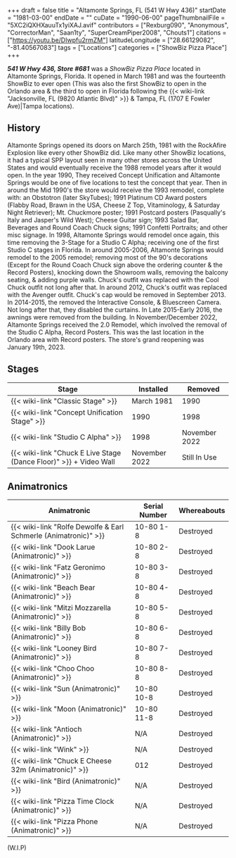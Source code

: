 +++
draft = false
title = "Altamonte Springs, FL (541 W Hwy 436)"
startDate = "1981-03-00"
endDate = ""
cuDate = "1990-06-00"
pageThumbnailFile = "5XC2iQXHXauuTx1yiXAJ.avif"
contributors = ["Rexburg090", "Anonymous", "CorrectorMan", "Saan1ty", "SuperCreamPiper2008", "Chouts1"]
citations = ["https://youtu.be/DIwpfu2rmZM"]
latitudeLongitude = ["28.66129082", "-81.40567083"]
tags = ["Locations"]
categories = ["ShowBiz Pizza Place"]
+++

***541 W Hwy 436, Store #681*** was a *ShowBiz Pizza Place* located in Altamonte Springs, Florida. It opened in March 1981 and was the fourteenth ShowBiz to ever open (This was also the first ShowBiz to open in the Orlando area &amp; the third to open in Florida following the {{< wiki-link "Jacksonville, FL (9820 Atlantic Blvd)" >}} &amp; Tampa, FL (1707 E Fowler Ave)|Tampa locations).

## History

Altamonte Springs opened its doors on March 25th, 1981 with the RockAfire Explosion like every other ShowBiz did. Like many other ShowBiz locations, it had a typical SPP layout seen in many other stores across the United States and would eventually receive the 1988 remodel years after it would open. In the year 1990, They received Concept Unification and Altamonte Springs would be one of five locations to test the concept that year. Then in around the Mid 1990's the store would receive the 1993 remodel, complete with: an Obstotron (later SkyTubes); 1991 Platinum CD Award posters (Flabby Road, Brawn in the USA, Cheese Z Top, Vitaminology, &amp; Saturday Night Retriever); Mt. Chuckmore poster; 1991 Postcard posters (Pasqually's Italy and Jasper's Wild West); Cheese Guitar sign; 1993 Salad Bar, Beverages and Round Coach Chuck signs; 1991 Confetti Portraits; and other misc signage. In 1998, Altamonte Springs would remodel once again, this time removing the 3-Stage for a Studio C Alpha; receiving one of the first Studio C stages in Florida. In around 2005-2006, Altamonte Springs would remodel to the 2005 remodel; removing most of the 90's decorations (Except for the Round Coach Chuck sign above the ordering counter &amp; the Record Posters), knocking down the Showroom walls, removing the balcony seating, &amp; adding purple walls. Chuck's outfit was replaced with the Cool Chuck outfit not long after that. In around 2012, Chuck's outfit was replaced with the Avenger outfit. Chuck's cap would be removed in September 2013. In 2014-2015, the removed the Interactive Console, &amp; Bluescreen Camera. Not long after that, they disabled the curtains. In Late 2015-Early 2016, the awnings were removed from the building. In November/December 2022, Altamonte Springs received the 2.0 Remodel, which involved the removal of the Studio C Alpha, Record Posters. This was the last location in the Orlando area with Record posters. The store's grand reopening was January 19th, 2023.

## Stages

| Stage                                                                   | Installed     | Removed       |
|-------------------------------------------------------------------------|---------------|---------------|
| {{< wiki-link "Classic Stage" >}}                                 | March 1981    | 1990          |
| {{< wiki-link "Concept Unification Stage" >}}                     | 1990          | 1998          |
| {{< wiki-link "Studio C Alpha" >}}                                | 1998          | November 2022 |
| {{< wiki-link "Chuck E Live Stage (Dance Floor)" >}} + Video Wall | November 2022 | Still In Use  |

## Animatronics

| Animatronic                                                               | Serial Number | Whereabouts |
|---------------------------------------------------------------------------|---------------|-------------|
| {{< wiki-link "Rolfe Dewolfe &amp; Earl Schmerle (Animatronic)" >}} | 10-80 1-8     | Destroyed   |
| {{< wiki-link "Dook Larue (Animatronic)" >}}                        | 10-80 2-8     | Destroyed   |
| {{< wiki-link "Fatz Geronimo (Animatronic)" >}}                     | 10-80 3-8     | Destroyed   |
| {{< wiki-link "Beach Bear (Animatronic)" >}}                        | 10-80 4-8     | Destroyed   |
| {{< wiki-link "Mitzi Mozzarella (Animatronic)" >}}                  | 10-80 5-8     | Destroyed   |
| {{< wiki-link "Billy Bob (Animatronic)" >}}                         | 10-80 6-8     | Destroyed   |
| {{< wiki-link "Looney Bird (Animatronic)" >}}                       | 10-80 7-8     | Destroyed   |
| {{< wiki-link "Choo Choo (Animatronic)" >}}                         | 10-80 8-8     | Destroyed   |
| {{< wiki-link "Sun (Animatronic)" >}}                               | 10-80 10-8    | Destroyed   |
| {{< wiki-link "Moon (Animatronic)" >}}                              | 10-80 11-8    | Destroyed   |
| {{< wiki-link "Antioch (Animatronic)" >}}                           | N/A           | Destroyed   |
| {{< wiki-link "Wink" >}}                                            | N/A           | Destroyed   |
| {{< wiki-link "Chuck E Cheese 32m (Animatronic)" >}}                | 012           | Destroyed   |
| {{< wiki-link "Bird (Animatronic)" >}}                              | N/A           | Destroyed   |
| {{< wiki-link "Pizza Time Clock (Animatronic)" >}}                  | N/A           | Destroyed   |
| {{< wiki-link "Pizza Phone (Animatronic)" >}}                       | N/A           | Destroyed   |

(W.I.P)